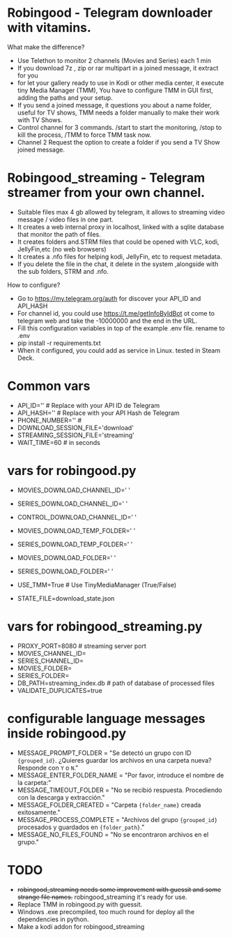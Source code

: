 
# Robingood - Telegram downloader with vitamins.


What make the difference?

- Use Telethon to monitor 2 channels (Movies and Series) each 1 min
- If you download 7z , zip or rar multipart in a joined message, it extract for you
- for let your gallery ready to use in Kodi or other media center, it execute tiny Media Manager (TMM), You have to configure TMM in GUI first, adding the paths and your setup.
- If you send a joined message, it questions you about a name folder, useful for TV shows, TMM needs a folder manually to make their work with TV Shows.
- Control channel for 3 commands. /start to start the monitoring, /stop to kill the process, /TMM to force TMM task now.
- Channel 2 Request the option to create a folder if you send a TV Show joined message.

# Robingood_streaming - Telegram streamer from your own channel.

- Suitable files max 4 gb allowed by telegram, it allows to streaming video message / video files in one part.
- It creates a web internal proxy in localhost, linked with a sqlite database that monitor the path of files.
- It creates folders and.STRM files that could be opened with VLC, kodi, JellyFin,etc (no web browsers)
- It creates a .nfo files for helping kodi, JellyFin, etc to request metadata. 
- If you delete the file in the chat, it delete in the system ,alongside with the sub folders, STRM and .nfo.


How to configure?

- Go to https://my.telegram.org/auth for discover your API_ID and API_HASH
- For channel id, you could use https://t.me/getInfoByIdBot ot come to telegram web and take the -10000000 and the end in the URL.
- Fill this configuration variables in top of the example  .env file. rename to .env
- pip install -r requirements.txt
- When it configured, you could add as service in Linux. tested in Steam Deck.

# Common vars
- API_ID=''  # Replace with your API ID de Telegram
- API_HASH=''  # Replace with your API Hash de Telegram
- PHONE_NUMBER=''  #  
- DOWNLOAD_SESSION_FILE='download'
- STREAMING_SESSION_FILE='streaming'
- WAIT_TIME=60  # in seconds

# vars for robingood.py
- MOVIES_DOWNLOAD_CHANNEL_ID=' '
- SERIES_DOWNLOAD_CHANNEL_ID=' '
- CONTROL_DOWNLOAD_CHANNEL_ID=' '
- MOVIES_DOWNLOAD_TEMP_FOLDER=' '
- SERIES_DOWNLOAD_TEMP_FOLDER=' '
- MOVIES_DOWNLOAD_FOLDER=' '
- SERIES_DOWNLOAD_FOLDER=' '
 
- USE_TMM=True  # Use TinyMediaManager (True/False)
- STATE_FILE=download_state.json

#  vars for robingood_streaming.py
- PROXY_PORT=8080  # streaming server port
- MOVIES_CHANNEL_ID= 
- SERIES_CHANNEL_ID=
- MOVIES_FOLDER=  
- SERIES_FOLDER= 
- DB_PATH=streaming_index.db  # path of database of processed files
- VALIDATE_DUPLICATES=true

# configurable language messages inside robingood.py

- MESSAGE_PROMPT_FOLDER = "Se detectó un grupo con ID `{grouped_id}`. ¿Quieres guardar los archivos en una carpeta nueva? Responde con `Y` o `N`."
- MESSAGE_ENTER_FOLDER_NAME = "Por favor, introduce el nombre de la carpeta:"
- MESSAGE_TIMEOUT_FOLDER = "No se recibió respuesta. Procediendo con la descarga y extracción."
- MESSAGE_FOLDER_CREATED = "Carpeta `{folder_name}` creada exitosamente."
- MESSAGE_PROCESS_COMPLETE = "Archivos del grupo `{grouped_id}` procesados y guardados en `{folder_path}`."
- MESSAGE_NO_FILES_FOUND = "No se encontraron archivos en el grupo."


# TODO

- ~~robingood_streaming needs some improvement with guessit and some strange file names.~~ robingood_streaming it's ready for use. 
- Replace TMM in robingood.py with guessit.
- Windows .exe precompiled, too much round for deploy all the dependencies in python. 
- Make a kodi addon for robingood_streaming
